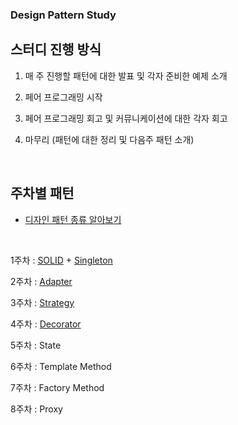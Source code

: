 ### Design Pattern Study

## 스터디 진행 방식
1. 매 주 진행할 패턴에 대한 발표 및 각자 준비한 예제 소개

2. 페어 프로그래밍 시작

3. 페어 프로그래밍 회고 및 커뮤니케이션에 대한 각자 회고

4. 마무리 (패턴에 대한 정리 및 다음주 패턴 소개)

<br>

## 주차별 패턴

* [디자인 패턴 종류 알아보기](https://github.com/minkyuu/study-design/wiki/%EB%94%94%EC%9E%90%EC%9D%B8-%ED%8C%A8%ED%84%B4-%EC%A2%85%EB%A5%98)

<br>

1주차 : [SOLID](https://github.com/minkyuu/study-design/blob/main/SOLID/SOLID.md) + [Singleton](https://github.com/minkyuu/study-design/blob/main/Singleton/Singleton-Pattern.md)

2주차 : [Adapter](https://github.com/minkyuu/study-design/blob/main/Adapter/Adapter-Pattern.md)

3주차 : [Strategy](https://github.com/minkyuu/study-design/blob/main/Strategy/Strategy-Pattern.md)

4주차 : [Decorator](https://github.com/minkyuu/study-design/blob/main/Decorator/Decorator-Pattern.md)

5주차 : State

6주차 : Template Method

7주차 : Factory Method

8주차 : Proxy

